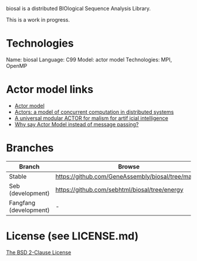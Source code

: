 biosal is a distributed BIOlogical Sequence Analysis Library.

This is a work in progress.

# Technologies

Name: biosal
Language: C99
Model: actor model
Technologies: MPI, OpenMP

# Actor model links

- [Actor model](http://en.wikipedia.org/wiki/Actor_model)
- [Actors: a model of concurrent computation in distributed systems](http://dl.acm.org/citation.cfm?id=7929)
- [A universal modular ACTOR for malism for  artif icial intelligence](http://dl.acm.org/citation.cfm?id=1624804)
- [Why say Actor Model instead of message passing?](http://lambda-the-ultimate.org/node/4683)

# Branches

Branch | Browse | HTTPS | SSH
--- | --- | --- | ---
 Stable | https://github.com/GeneAssembly/biosal/tree/master | https://github.com/GeneAssembly/biosal.git | 
 Seb (development) | https://github.com/sebhtml/biosal/tree/energy | https://github.com/sebhtml/biosal.git | git@github.com:sebhtml/biosal.git
 Fangfang (development) | - | -

# License (see LICENSE.md)

[The BSD 2-Clause License](http://opensource.org/licenses/BSD-2-Clause)


